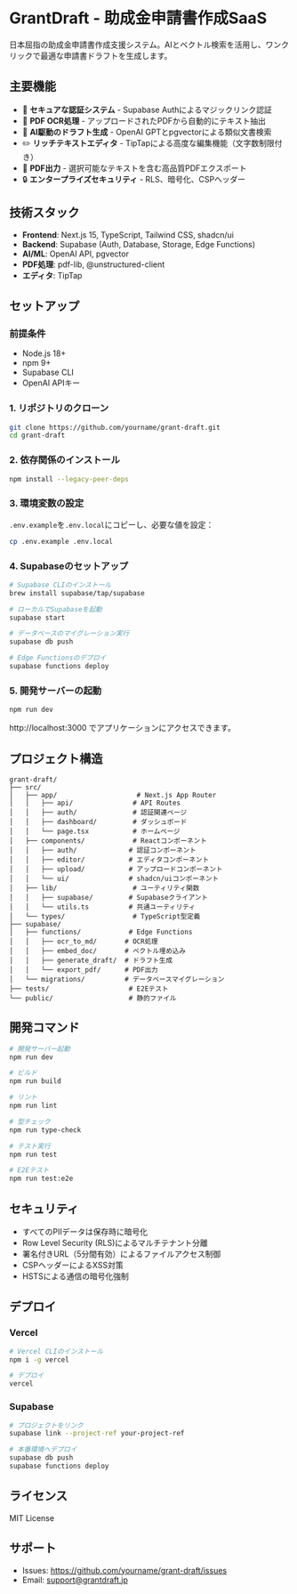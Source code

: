 # GrantDraft - 助成金申請書作成SaaS

日本屈指の助成金申請書作成支援システム。AIとベクトル検索を活用し、ワンクリックで最適な申請書ドラフトを生成します。

## 主要機能

- 🔐 **セキュアな認証システム** - Supabase Authによるマジックリンク認証
- 📄 **PDF OCR処理** - アップロードされたPDFから自動的にテキスト抽出
- 🤖 **AI駆動のドラフト生成** - OpenAI GPTとpgvectorによる類似文書検索
- ✏️ **リッチテキストエディタ** - TipTapによる高度な編集機能（文字数制限付き）
- 📑 **PDF出力** - 選択可能なテキストを含む高品質PDFエクスポート
- 🔒 **エンタープライズセキュリティ** - RLS、暗号化、CSPヘッダー

## 技術スタック

- **Frontend**: Next.js 15, TypeScript, Tailwind CSS, shadcn/ui
- **Backend**: Supabase (Auth, Database, Storage, Edge Functions)
- **AI/ML**: OpenAI API, pgvector
- **PDF処理**: pdf-lib, @unstructured-client
- **エディタ**: TipTap

## セットアップ

### 前提条件

- Node.js 18+
- npm 9+
- Supabase CLI
- OpenAI APIキー

### 1. リポジトリのクローン

```bash
git clone https://github.com/yourname/grant-draft.git
cd grant-draft
```

### 2. 依存関係のインストール

```bash
npm install --legacy-peer-deps
```

### 3. 環境変数の設定

`.env.example`を`.env.local`にコピーし、必要な値を設定：

```bash
cp .env.example .env.local
```

### 4. Supabaseのセットアップ

```bash
# Supabase CLIのインストール
brew install supabase/tap/supabase

# ローカルでSupabaseを起動
supabase start

# データベースのマイグレーション実行
supabase db push

# Edge Functionsのデプロイ
supabase functions deploy
```

### 5. 開発サーバーの起動

```bash
npm run dev
```

http://localhost:3000 でアプリケーションにアクセスできます。

## プロジェクト構造

```
grant-draft/
├── src/
│   ├── app/                    # Next.js App Router
│   │   ├── api/               # API Routes
│   │   ├── auth/              # 認証関連ページ
│   │   ├── dashboard/         # ダッシュボード
│   │   └── page.tsx           # ホームページ
│   ├── components/            # Reactコンポーネント
│   │   ├── auth/             # 認証コンポーネント
│   │   ├── editor/           # エディタコンポーネント
│   │   ├── upload/           # アップロードコンポーネント
│   │   └── ui/               # shadcn/uiコンポーネント
│   ├── lib/                   # ユーティリティ関数
│   │   ├── supabase/         # Supabaseクライアント
│   │   └── utils.ts          # 共通ユーティリティ
│   └── types/                 # TypeScript型定義
├── supabase/
│   ├── functions/            # Edge Functions
│   │   ├── ocr_to_md/       # OCR処理
│   │   ├── embed_doc/       # ベクトル埋め込み
│   │   ├── generate_draft/  # ドラフト生成
│   │   └── export_pdf/      # PDF出力
│   └── migrations/          # データベースマイグレーション
├── tests/                    # E2Eテスト
└── public/                   # 静的ファイル
```

## 開発コマンド

```bash
# 開発サーバー起動
npm run dev

# ビルド
npm run build

# リント
npm run lint

# 型チェック
npm run type-check

# テスト実行
npm run test

# E2Eテスト
npm run test:e2e
```

## セキュリティ

- すべてのPIIデータは保存時に暗号化
- Row Level Security (RLS)によるマルチテナント分離
- 署名付きURL（5分間有効）によるファイルアクセス制御
- CSPヘッダーによるXSS対策
- HSTSによる通信の暗号化強制

## デプロイ

### Vercel

```bash
# Vercel CLIのインストール
npm i -g vercel

# デプロイ
vercel
```

### Supabase

```bash
# プロジェクトをリンク
supabase link --project-ref your-project-ref

# 本番環境へデプロイ
supabase db push
supabase functions deploy
```

## ライセンス

MIT License

## サポート

- Issues: https://github.com/yourname/grant-draft/issues
- Email: support@grantdraft.jp
